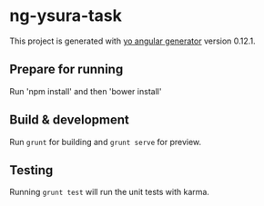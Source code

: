 # ng-ysura-task

This project is generated with [yo angular generator](https://github.com/yeoman/generator-angular)
version 0.12.1.

## Prepare for running

Run 'npm install' and then 'bower install'

## Build & development

Run `grunt` for building and `grunt serve` for preview.

## Testing

Running `grunt test` will run the unit tests with karma.
